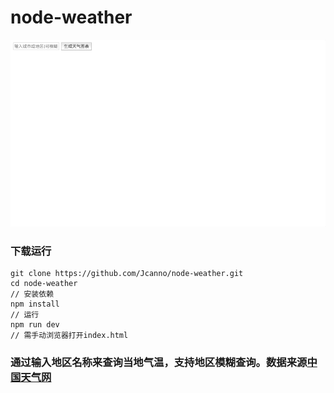 # node-weather

![image](https://github.com/Jcanno/node-weather/blob/master/weather.gif)   

### 下载运行

```
git clone https://github.com/Jcanno/node-weather.git
cd node-weather
// 安装依赖
npm install
// 运行
npm run dev
// 需手动浏览器打开index.html
```

### 通过输入地区名称来查询当地气温，支持地区模糊查询。数据来源[中国天气网](http://www.weather.com.cn/)
